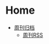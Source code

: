 # Home

  <comp-cypher></comp-cypher>

- [周刊归档](doc/feweekly/archive.md) 
  - [周刊RSS](https://godcode.win/doc/feweekly/rss.xml)
